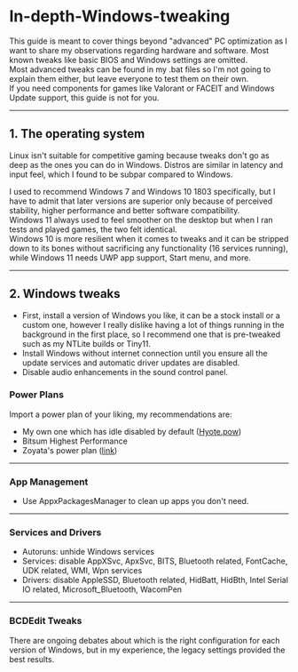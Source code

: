 # In-depth-Windows-tweaking

This guide is meant to cover things beyond "advanced" PC optimization as I want to share my observations regarding hardware and software. Most known tweaks like basic BIOS and Windows settings are omitted.  
Most advanced tweaks can be found in my .bat files so I'm not going to explain them either, but leave everyone to test them on their own.  
If you need components for games like Valorant or FACEIT and Windows Update support, this guide is not for you.

---

## 1. The operating system

Linux isn't suitable for competitive gaming because tweaks don't go as deep as the ones you can do in Windows. Distros are similar in latency and input feel, which I found to be subpar compared to Windows.

I used to recommend Windows 7 and Windows 10 1803 specifically, but I have to admit that later versions are superior only because of perceived stability, higher performance and better software compatibility.  
Windows 11 always used to feel smoother on the desktop but when I ran tests and played games, the two felt identical.  
Windows 10 is more resilient when it comes to tweaks and it can be stripped down to its bones without sacrificing any functionality (16 services running), while Windows 11 needs UWP app support, Start menu, and more.

---

## 2. Windows tweaks

- First, install a version of Windows you like, it can be a stock install or a custom one, however I really dislike having a lot of things running in the background in the first place, so I recommend one that is pre-tweaked such as my NTLite builds or Tiny11.
- Install Windows without internet connection until you ensure all the update services and automatic driver updates are disabled.
- Disable audio enhancements in the sound control panel.

### Power Plans

Import a power plan of your liking, my recommendations are:
- My own one which has idle disabled by default ([Hyote.pow](https://github.com/Hyyote/files-/blob/main/Hyote.pow))
- Bitsum Highest Performance
- Zoyata's power plan ([link](https://github.com/IDIVASM/POWERPLAN-WINDOWS-10-))

---

### App Management

- Use AppxPackagesManager to clean up apps you don't need.

---

### Services and Drivers

- Autoruns: unhide Windows services
- Services: disable AppXSvc, ApxSvc, BITS, Bluetooth related, FontCache, UDK related, WMI, Wpn services
- Drivers: disable AppleSSD, Bluetooth related, HidBatt, HidBth, Intel Serial IO related, Microsoft_Bluetooth, WacomPen

---

### BCDEdit Tweaks

There are ongoing debates about which is the right configuration for each version of Windows, but in my experience, the legacy settings provided the best results.
